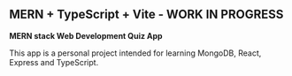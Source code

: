 ## MERN + TypeScript + Vite - WORK IN PROGRESS
**MERN stack Web Development Quiz App**

This app is a personal project intended for learning MongoDB, React, Express and TypeScript.
